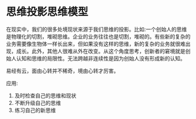 # 思维投影思维模型

在现实中，我们的很多处境现状来源于我们思维的投影。比如:一个创始人的思维是物理化的切割，堆砌思维。企业的业务往往也是切割，堆砌的。有些新的复杂的业务需要像生物体一样长出来，但如果没有这样的思维，新的复杂的业务就很难出现，成长。此外，其他人很难从外在改变。从这个角度思考，创新者的窘境就是创始人认知和思维的局限性。无法跨越非连续性是因为创始人没有形成新的认知。

易经有云，面由心转并不稀奇，境由心转才厉害。

应用:

1. 及时检查自己的思维和现状
2. 不断升级自己的思维
3. 练习自己的新思维
